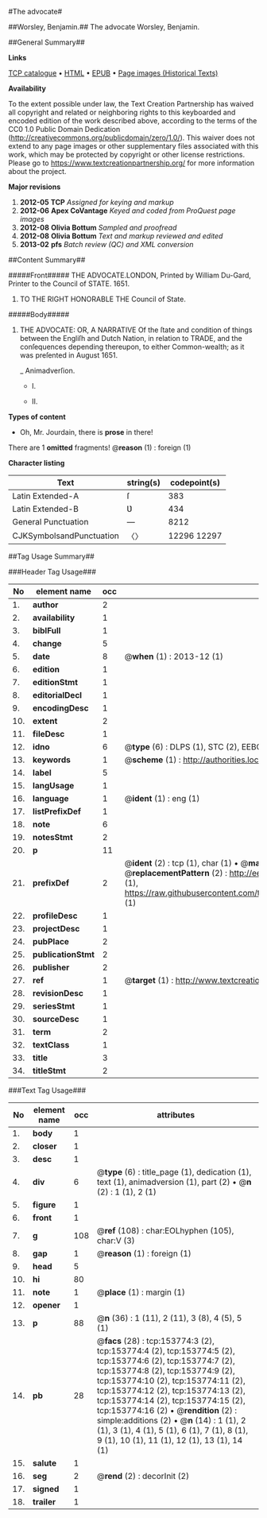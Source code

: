 #The advocate#

##Worsley, Benjamin.##
The advocate
Worsley, Benjamin.

##General Summary##

**Links**

[TCP catalogue](http://www.ota.ox.ac.uk/tcp/)  • 
[HTML](http://tei.it.ox.ac.uk/tcp/Texts-HTML/free/A96/A96937.html)  • 
[EPUB](http://tei.it.ox.ac.uk/tcp/Texts-EPUB/free/A96/A96937.epub) • 
[Page images (Historical Texts)](https://historicaltexts.jisc.ac.uk/eebo-99896077e)

**Availability**

To the extent possible under law, the Text Creation Partnership has waived all copyright and related or neighboring rights to this keyboarded and encoded edition of the work described above, according to the terms of the CC0 1.0 Public Domain Dedication (http://creativecommons.org/publicdomain/zero/1.0/). This waiver does not extend to any page images or other supplementary files associated with this work, which may be protected by copyright or other license restrictions. Please go to https://www.textcreationpartnership.org/ for more information about the project.

**Major revisions**

1. __2012-05__ __TCP__ *Assigned for keying and markup*
1. __2012-06__ __Apex CoVantage__ *Keyed and coded from ProQuest page images*
1. __2012-08__ __Olivia Bottum__ *Sampled and proofread*
1. __2012-08__ __Olivia Bottum__ *Text and markup reviewed and edited*
1. __2013-02__ __pfs__ *Batch review (QC) and XML conversion*

##Content Summary##

#####Front#####
THE ADVOCATE.LONDON, Printed by William Du-Gard, Printer to the Council of STATE. 1651.
1. TO THE RIGHT HONORABLE THE Council of State.

#####Body#####

1. THE ADVOCATE: OR, A NARRATIVE Of the ſtate and condition of things between the Engliſh and Dutch Nation, in relation to TRADE, and the conſequences depending thereupon, to either Common-wealth; as it was preſented in August 1651.

    _ Animadverſion.

      * I.

      * II.

**Types of content**

  * Oh, Mr. Jourdain, there is **prose** in there!

There are 1 **omitted** fragments! 
 @__reason__ (1) : foreign (1)

**Character listing**


|Text|string(s)|codepoint(s)|
|---|---|---|
|Latin Extended-A|ſ|383|
|Latin Extended-B|Ʋ|434|
|General Punctuation|—|8212|
|CJKSymbolsandPunctuation|〈〉|12296 12297|

##Tag Usage Summary##

###Header Tag Usage###

|No|element name|occ|attributes|
|---|---|---|---|
|1.|__author__|2||
|2.|__availability__|1||
|3.|__biblFull__|1||
|4.|__change__|5||
|5.|__date__|8| @__when__ (1) : 2013-12 (1)|
|6.|__edition__|1||
|7.|__editionStmt__|1||
|8.|__editorialDecl__|1||
|9.|__encodingDesc__|1||
|10.|__extent__|2||
|11.|__fileDesc__|1||
|12.|__idno__|6| @__type__ (6) : DLPS (1), STC (2), EEBO-CITATION (1), PROQUEST (1), VID (1)|
|13.|__keywords__|1| @__scheme__ (1) : http://authorities.loc.gov/ (1)|
|14.|__label__|5||
|15.|__langUsage__|1||
|16.|__language__|1| @__ident__ (1) : eng (1)|
|17.|__listPrefixDef__|1||
|18.|__note__|6||
|19.|__notesStmt__|2||
|20.|__p__|11||
|21.|__prefixDef__|2| @__ident__ (2) : tcp (1), char (1)  •  @__matchPattern__ (2) : ([0-9\-]+):([0-9IVX]+) (1), (.+) (1)  •  @__replacementPattern__ (2) : http://eebo.chadwyck.com/downloadtiff?vid=$1&page=$2 (1), https://raw.githubusercontent.com/textcreationpartnership/Texts/master/tcpchars.xml#$1 (1)|
|22.|__profileDesc__|1||
|23.|__projectDesc__|1||
|24.|__pubPlace__|2||
|25.|__publicationStmt__|2||
|26.|__publisher__|2||
|27.|__ref__|1| @__target__ (1) : http://www.textcreationpartnership.org/docs/. (1)|
|28.|__revisionDesc__|1||
|29.|__seriesStmt__|1||
|30.|__sourceDesc__|1||
|31.|__term__|2||
|32.|__textClass__|1||
|33.|__title__|3||
|34.|__titleStmt__|2||


###Text Tag Usage###

|No|element name|occ|attributes|
|---|---|---|---|
|1.|__body__|1||
|2.|__closer__|1||
|3.|__desc__|1||
|4.|__div__|6| @__type__ (6) : title_page (1), dedication (1), text (1), animadversion (1), part (2)  •  @__n__ (2) : 1 (1), 2 (1)|
|5.|__figure__|1||
|6.|__front__|1||
|7.|__g__|108| @__ref__ (108) : char:EOLhyphen (105), char:V (3)|
|8.|__gap__|1| @__reason__ (1) : foreign (1)|
|9.|__head__|5||
|10.|__hi__|80||
|11.|__note__|1| @__place__ (1) : margin (1)|
|12.|__opener__|1||
|13.|__p__|88| @__n__ (36) : 1 (11), 2 (11), 3 (8), 4 (5), 5 (1)|
|14.|__pb__|28| @__facs__ (28) : tcp:153774:3 (2), tcp:153774:4 (2), tcp:153774:5 (2), tcp:153774:6 (2), tcp:153774:7 (2), tcp:153774:8 (2), tcp:153774:9 (2), tcp:153774:10 (2), tcp:153774:11 (2), tcp:153774:12 (2), tcp:153774:13 (2), tcp:153774:14 (2), tcp:153774:15 (2), tcp:153774:16 (2)  •  @__rendition__ (2) : simple:additions (2)  •  @__n__ (14) : 1 (1), 2 (1), 3 (1), 4 (1), 5 (1), 6 (1), 7 (1), 8 (1), 9 (1), 10 (1), 11 (1), 12 (1), 13 (1), 14 (1)|
|15.|__salute__|1||
|16.|__seg__|2| @__rend__ (2) : decorInit (2)|
|17.|__signed__|1||
|18.|__trailer__|1||
